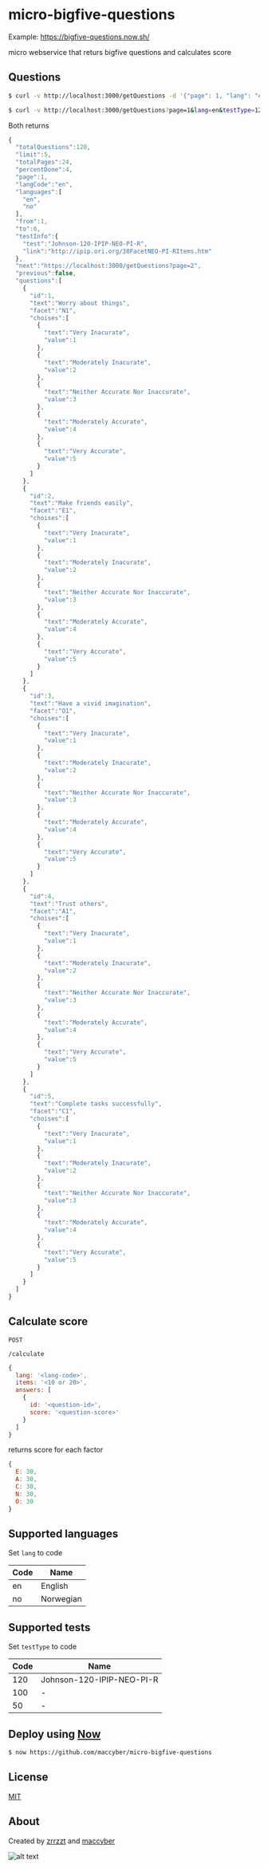 # micro-bigfive-questions

Example: https://bigfive-questions.now.sh/

micro webservice that returs bigfive questions and calculates score

## Questions

```sh
$ curl -v http://localhost:3000/getQuestions -d '{"page": 1, "lang": "en", "limit": 5, testType: "120" }'
```

```sh
$ curl -v http://localhost:3000/getQuestions?page=1&lang=en&testType=120
```

Both returns

```JavaScript
{  
  "totalQuestions":120,
  "limit":5,
  "totalPages":24,
  "percentDone":4,
  "page":1,
  "langCode":"en",
  "languages":[  
    "en",
    "no"
  ],
  "from":1,
  "to":6,
  "testInfo":{  
    "test":"Johnson-120-IPIP-NEO-PI-R",
    "link":"http://ipip.ori.org/30FacetNEO-PI-RItems.htm"
  },
  "next":"https://localhost:3000/getQuestions?page=2",
  "previous":false,
  "questions":[  
    {  
      "id":1,
      "text":"Worry about things",
      "facet":"N1",
      "choises":[  
        {  
          "text":"Very Inacurate",
          "value":1
        },
        {  
          "text":"Moderately Inacurate",
          "value":2
        },
        {  
          "text":"Neither Accurate Nor Inaccurate",
          "value":3
        },
        {  
          "text":"Moderately Accurate",
          "value":4
        },
        {  
          "text":"Very Accurate",
          "value":5
        }
      ]
    },
    {  
      "id":2,
      "text":"Make friends easily",
      "facet":"E1",
      "choises":[  
        {  
          "text":"Very Inacurate",
          "value":1
        },
        {  
          "text":"Moderately Inacurate",
          "value":2
        },
        {  
          "text":"Neither Accurate Nor Inaccurate",
          "value":3
        },
        {  
          "text":"Moderately Accurate",
          "value":4
        },
        {  
          "text":"Very Accurate",
          "value":5
        }
      ]
    },
    {  
      "id":3,
      "text":"Have a vivid imagination",
      "facet":"O1",
      "choises":[  
        {  
          "text":"Very Inacurate",
          "value":1
        },
        {  
          "text":"Moderately Inacurate",
          "value":2
        },
        {  
          "text":"Neither Accurate Nor Inaccurate",
          "value":3
        },
        {  
          "text":"Moderately Accurate",
          "value":4
        },
        {  
          "text":"Very Accurate",
          "value":5
        }
      ]
    },
    {  
      "id":4,
      "text":"Trust others",
      "facet":"A1",
      "choises":[  
        {  
          "text":"Very Inacurate",
          "value":1
        },
        {  
          "text":"Moderately Inacurate",
          "value":2
        },
        {  
          "text":"Neither Accurate Nor Inaccurate",
          "value":3
        },
        {  
          "text":"Moderately Accurate",
          "value":4
        },
        {  
          "text":"Very Accurate",
          "value":5
        }
      ]
    },
    {  
      "id":5,
      "text":"Complete tasks successfully",
      "facet":"C1",
      "choises":[  
        {  
          "text":"Very Inacurate",
          "value":1
        },
        {  
          "text":"Moderately Inacurate",
          "value":2
        },
        {  
          "text":"Neither Accurate Nor Inaccurate",
          "value":3
        },
        {  
          "text":"Moderately Accurate",
          "value":4
        },
        {  
          "text":"Very Accurate",
          "value":5
        }
      ]
    }
  ]
}
```

## Calculate score

```POST```

```/calculate```

```JavaScript
{
  lang: '<lang-code>',
  items: '<10 or 20>',
  answers: [
    {
      id: '<question-id>',
      score: '<question-score>'
    }
  ]
}
```

returns score for each factor

```JavaScript
{ 
  E: 30, 
  A: 30, 
  C: 30, 
  N: 30, 
  O: 30 
}
```

## Supported languages

Set ```lang``` to code

| Code | Name |
| ---- | ---- |
| en   | English |
| no   | Norwegian |


## Supported tests

Set ```testType``` to code

| Code | Name |
| ---- | ---- |
| 120  | Johnson-120-IPIP-NEO-PI-R |
| 100  | - |
| 50   | - |


## Deploy using [Now](https://zeit.co/now)

```sh
$ now https://github.com/maccyber/micro-bigfive-questions
```

## License
[MIT](LICENSE)

## About

Created by [zrrzzt](https://github.com/zrrrzzt) and [maccyber](https://github.com/maccyber)

![alt text](https://robohash.org/micro-bigfive-questions.png "Robohash image of micro-bigfive-questions")
